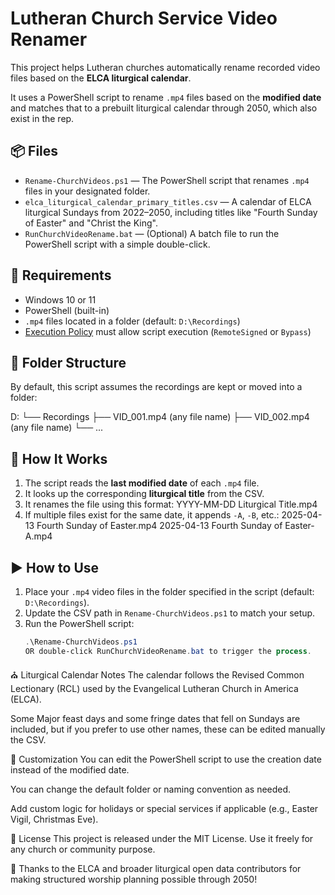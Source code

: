 # Lutheran Church Service Video Renamer

This project helps Lutheran churches automatically rename recorded video files based on the **ELCA liturgical calendar**. 

It uses a PowerShell script to rename `.mp4` files based on the **modified date** and matches that to a prebuilt liturgical calendar through 2050, which also exist in the rep.

## 📦 Files

- `Rename-ChurchVideos.ps1` — The PowerShell script that renames `.mp4` files in your designated folder.
- `elca_liturgical_calendar_primary_titles.csv` — A calendar of ELCA liturgical Sundays from 2022–2050, including titles like "Fourth Sunday of Easter" and "Christ the King".
- `RunChurchVideoRename.bat` — (Optional) A batch file to run the PowerShell script with a simple double-click.

## 🔧 Requirements

- Windows 10 or 11
- PowerShell (built-in)
- `.mp4` files located in a folder (default: `D:\Recordings`)
- [Execution Policy](https://learn.microsoft.com/en-us/powershell/module/microsoft.powershell.security/set-executionpolicy) must allow script execution (`RemoteSigned` or `Bypass`)

## 📁 Folder Structure

By default, this script assumes the recordings are kept or moved into a folder:

D:
└── Recordings
├── VID_001.mp4 (any file name)
├── VID_002.mp4 (any file name)
└── ...

## 🧠 How It Works

1. The script reads the **last modified date** of each `.mp4` file.
2. It looks up the corresponding **liturgical title** from the CSV.
3. It renames the file using this format:
    YYYY-MM-DD Liturgical Title.mp4
5. If multiple files exist for the same date, it appends `-A`, `-B`, etc.:
    2025-04-13 Fourth Sunday of Easter.mp4
    2025-04-13 Fourth Sunday of Easter-A.mp4

## ▶️ How to Use

1. Place your `.mp4` video files in the folder specified in the script (default: `D:\Recordings`).
2. Update the CSV path in `Rename-ChurchVideos.ps1` to match your setup.
3. Run the PowerShell script:
   ```powershell
   .\Rename-ChurchVideos.ps1
   OR double-click RunChurchVideoRename.bat to trigger the process.

⛪ Liturgical Calendar Notes
The calendar follows the Revised Common Lectionary (RCL) used by the Evangelical Lutheran Church in America (ELCA).

Some Major feast days and some fringe dates that fell on Sundays are included, but if you prefer to use other names, these can be edited manually the CSV.

📝 Customization
You can edit the PowerShell script to use the creation date instead of the modified date.

You can change the default folder or naming convention as needed.

Add custom logic for holidays or special services if applicable (e.g., Easter Vigil, Christmas Eve).

📜 License
This project is released under the MIT License. Use it freely for any church or community purpose.

🙏 Thanks to the ELCA and broader liturgical open data contributors for making structured worship planning possible through 2050!




